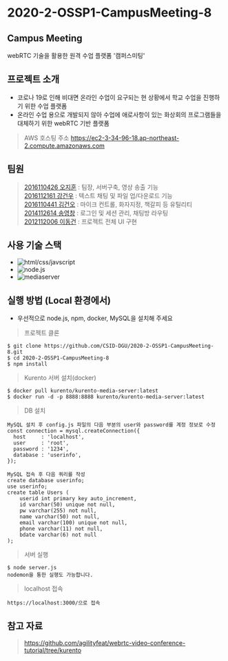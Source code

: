 # 2020-2-OSSP1-CampusMeeting-8

## Campus Meeting  
webRTC 기술을 활용한 원격 수업 플랫폼 '캠퍼스미팅'  
  
## 프로젝트 소개  
- 코로나 19로 인해 비대면 온라인 수업이 요구되는 현 상황에서 학교 수업을 진행하기 위한 수업 플랫폼  
- 온라인 수업 용으로 개발되지 않아 수업에 애로사항이 있는 화상회의 프로그램들을 대체하기 위한 webRTC 기반 플랫폼  
> AWS 호스팅 주소
https://ec2-3-34-96-18.ap-northeast-2.compute.amazonaws.com
  
## 팀원  
> [2016110426 오지훈](https://github.com/Ohzzi) : 팀장, 서버구축, 영상 송출 기능  
[2016112161 강건우](https://github.com/Kang-Geonu) : 텍스트 채팅 및 파일 업/다운로드 기능  
[2016110441 김건오](https://github.com/guno-kim) : 마이크 컨트롤, 화자지정, 책갈피 등 유틸리티  
[2014112614 송영창](https://github.com/ssong7389) : 로그인 및 세션 관리, 채팅방 라우팅  
[2012112006 이동건](https://github.com/dkadh) : 프로젝트 전체 UI 구현  

  
## 사용 기술 스택  
- ![html/css/javscript](https://img.shields.io/badge/frontend-html/css/javascript-red)
- ![node.js](https://img.shields.io/badge/backend-node.js-blue)
- ![mediaserver](https://img.shields.io/badge/media_server-kurento-yellow)
  
## 실행 방법 (Local 환경에서)
* 우선적으로 node.js, npm, docker, MySQL을 설치해 주세요  
> 프로젝트 클론
```
$ git clone https://github.com/CSID-DGU/2020-2-OSSP1-CampusMeeting-8.git  
$ cd 2020-2-OSSP1-CampusMeeting-8  
$ npm install  
```
  
> Kurento 서버 설치(docker)  
```
$ docker pull kurento/kurento-media-server:latest  
$ docker run -d -p 8888:8888 kurento/kurento-media-server:latest  
```

> DB 설치
```
MySQL 설치 후 config.js 파일의 다음 부분의 user와 password를 계정 정보로 수정  
const connection = mysql.createConnection({
  host     : 'localhost',
  user     : 'root',
  password : '1234',
  database : 'userinfo',
});

MySQL 접속 후 다음 쿼리를 작성
create database userinfo;
use userinfo;
create table Users (
    userid int primary key auto_increment,
    id varchar(50) unique not null,
    pw varchar(255) not null,
    name varchar(50) not null,
    email varchar(100) unique not null,
    phone varchar(11) not null,
    bdate varchar(6) not null
);
```

> 서버 실행
```
$ node server.js
nodemon을 통한 실행도 가능합니다.
```
  
> localhost 접속
```
https://localhost:3000/으로 접속
```

## 참고 자료  
> <https://github.com/agilityfeat/webrtc-video-conference-tutorial/tree/kurento>

